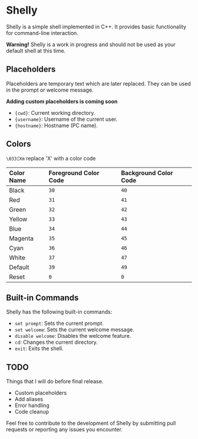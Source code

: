 # Shelly

Shelly is a simple shell implemented in C++. It provides basic functionality for command-line interaction.

**Warning!** Shelly is a work in progress and should not be used as your default shell at this time.

## Placeholders

Placeholders are temporary text which are later replaced. They can be used in the prompt or welcome message.

**Adding custom placeholders is coming soon**

- `{cwd}`: Current working directory.
- `{username}`: Username of the current user.
- `{hostname}`: Hostname (PC name).

## Colors

``\033[Xm``
replace 'X' with a color code

| Color Name | Foreground Color Code | Background Color Code |
| :--------- | :-------------------- | :-------------------- |
| Black      | `30`                  | `40`                  |
| Red        | `31`                  | `41`                  |
| Green      | `32`                  | `42`                  |
| Yellow     | `33`                  | `43`                  |
| Blue       | `34`                  | `44`                  |
| Magenta    | `35`                  | `45`                  |
| Cyan       | `36`                  | `46`                  |
| White      | `37`                  | `47`                  |
| Default    | `39`                  | `49`                  |
| Reset      | `0`                   | `0`                   |

## Built-in Commands

Shelly has the following built-in commands:

- `set prompt`: Sets the current prompt.
- `set welcome`: Sets the current welcome message.
- `disable welcome`: Disables the welcome feature.
- `cd`: Changes the current directory.
- `exit`: Exits the shell.

## TODO

Things that I will do before final release.

- Custom placeholders
- Add aliases
- Error handling
- Code cleanup

Feel free to contribute to the development of Shelly by submitting pull requests or reporting any issues you encounter.
